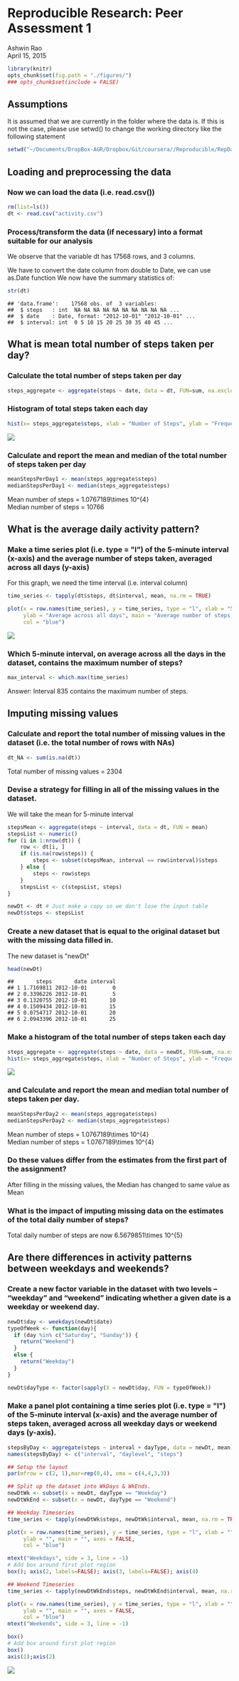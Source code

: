 # Reproducible Research: Peer Assessment 1
Ashwin Rao  
April 15, 2015  

```r
library(knitr)
opts_chunk$set(fig.path = "./figures/")
### opts_chunk$set(include = FALSE)
```
## Assumptions
It is assumed that we are currently in the folder where the data is. If this is not the case, please use setwd() to change the working directory like the following statement


```r
setwd("~/Documents/DropBox-AGR/Dropbox/Git/coursera//Reproducible/RepData_PeerAssessment1/")
```

## Loading and preprocessing the data

### Now we can load the data (i.e. read.csv())


```r
rm(list=ls())
dt <- read.csv("activity.csv")
```

### Process/transform the data (if necessary) into a format suitable for our analysis
We observe that the variable dt has 17568 rows, and 3 columns.

We have to convert the date column from double to Date, we can use as.Date function 
We now have the summary statistics of:

```r
str(dt)
```

```
## 'data.frame':	17568 obs. of  3 variables:
##  $ steps   : int  NA NA NA NA NA NA NA NA NA NA ...
##  $ date    : Date, format: "2012-10-01" "2012-10-01" ...
##  $ interval: int  0 5 10 15 20 25 30 35 40 45 ...
```

## What is mean total number of steps taken per day?
### Calculate the total number of steps taken per day

```r
steps_aggregate <- aggregate(steps ~ date, data = dt, FUN=sum, na.exclude=TRUE)
```

### Histogram of total steps taken each day

```r
hist(x= steps_aggregate$steps, xlab = "Number of Steps", ylab = "Frequency", main = "Histogram of total steps taken each day", col = "blue")
```

![](./figures/histogramOfSteps-1.png) 

### Calculate and report the mean and median of the total number of steps taken per day

```r
meanStepsPerDay1 <- mean(steps_aggregate$steps)
medianStepsPerDay1 <- median(steps_aggregate$steps)
```

Mean number of steps = 1.0767189\times 10^{4}  
Median number of steps = 10766

## What is the average daily activity pattern?

### Make a time series plot (i.e. type = "l") of the 5-minute interval (x-axis) and the average number of steps taken, averaged across all days (y-axis)


For this graph, we need the time interval (i.e. interval column)

```r
time_series <- tapply(dt$steps, dt$interval, mean, na.rm = TRUE)

plot(x = row.names(time_series), y = time_series, type = "l", xlab = "5-min interval", 
     ylab = "Average across all days", main = "Average number of steps taken", 
     col = "blue")
```

![](./figures/timeSeries-1.png) 

### Which 5-minute interval, on average across all the days in the dataset, contains the maximum number of steps?

```r
max_interval <- which.max(time_series)
```
Answer: Interval 835 contains the maximum number of steps.

## Imputing missing values

### Calculate and report the total number of missing values in the dataset (i.e. the total number of rows with NAs)

```r
dt_NA <- sum(is.na(dt))
```
Total number of missing values = 2304

### Devise a strategy for filling in all of the missing values in the dataset. 

We will take the mean for 5-minute interval

```r
stepsMean <- aggregate(steps ~ interval, data = dt, FUN = mean)
stepsList <- numeric()
for (i in 1:nrow(dt)) {
    row <- dt[i, ]
    if (is.na(row$steps)) {
        steps <- subset(stepsMean, interval == row$interval)$steps
    } else {
        steps <- row$steps
    }
    stepsList <- c(stepsList, steps)
}

newDt <- dt # Just make a copy so we don't lose the input table
newDt$steps <- stepsList
```

### Create a new dataset that is equal to the original dataset but with the missing data filled in.
The new dataset is "newDt"

```r
head(newDt)
```

```
##       steps       date interval
## 1 1.7169811 2012-10-01        0
## 2 0.3396226 2012-10-01        5
## 3 0.1320755 2012-10-01       10
## 4 0.1509434 2012-10-01       15
## 5 0.0754717 2012-10-01       20
## 6 2.0943396 2012-10-01       25
```

### Make a histogram of the total number of steps taken each day 

```r
steps_aggregate <- aggregate(steps ~ date, data = newDt, FUN=sum, na.exclude=TRUE)
hist(x= steps_aggregate$steps, xlab = "Number of Steps", ylab = "Frequency", main = "Histogram of total steps taken each day", col = "blue")
```

![](./figures/histNoNull-1.png) 

### and Calculate and report the mean and median total number of steps taken per day. 


```r
meanStepsPerDay2 <- mean(steps_aggregate$steps)
medianStepsPerDay2 <- median(steps_aggregate$steps)
```

Mean number of steps = 1.0767189\times 10^{4}  
Median number of steps = 1.0767189\times 10^{4}

### Do these values differ from the estimates from the first part of the assignment? 
After filling in the missing values, the Median has changed to same value as Mean

### What is the impact of imputing missing data on the estimates of the total daily number of steps?
Total daily number of steps are now 6.5679851\times 10^{5}

## Are there differences in activity patterns between weekdays and weekends?

### Create a new factor variable in the dataset with two levels – “weekday” and “weekend” indicating whether a given date is a weekday or weekend day.

```r
newDt$day <- weekdays(newDt$date)
typeOfWeek <- function(day){
  if (day %in% c("Saturday", "Sunday")) {
    return("Weekend")
  } 
  else {
    return("Weekday")
  }
} 

newDt$dayType <- factor(sapply(X = newDt$day, FUN = typeOfWeek))
```

### Make a panel plot containing a time series plot (i.e. type = "l") of the 5-minute interval (x-axis) and the average number of steps taken, averaged across all weekday days or weekend days (y-axis). 

```r
stepsByDay <- aggregate(steps ~ interval + dayType, data = newDt, mean)
names(stepsByDay) <- c("interval", "daylevel", "steps")

## Setup the layout
par(mfrow = c(2, 1),mar=rep(0,4), oma = c(4,4,3,3))

## Split up the dataset into WkDays & WkEnds.
newDtWk <- subset(x = newDt, dayType == "Weekday")
newDtWkEnd <- subset(x = newDt, dayType == "Weekend")

## Weekday Timeseries
time_series <- tapply(newDtWk$steps, newDtWk$interval, mean, na.rm = TRUE)

plot(x = row.names(time_series), y = time_series, type = "l", xlab = "", 
     ylab = "", main = "", axes = FALSE,
     col = "blue")

mtext("Weekdays", side = 3, line = -1)
# Add box around first plot region
box(); axis(2, labels=FALSE); axis(3, labels=FALSE); axis(4)

## Weekend Timeseries
time_series <- tapply(newDtWkEnd$steps, newDtWkEnd$interval, mean, na.rm = TRUE)

plot(x = row.names(time_series), y = time_series, type = "l", xlab = "", 
     ylab = "", main = "", axes = FALSE,
     col = "blue")
mtext("Weekends", side = 3, line = -1)

box()
# Add box around first plot region
box()
axis(1);axis(2)
```

![](./figures/timeseriesPanel-1.png) 





